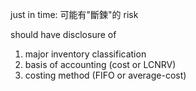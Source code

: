 
just in time: 可能有"斷鍊"的 risk

should have disclosure of
 1. major inventory classification
 2. basis of accounting (cost or LCNRV)
 3. costing method (FIFO or average-cost)

